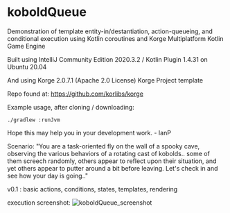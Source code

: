 # koboldQueue
Demonstration of template entity-in/destantiation, action-queueing, and conditional execution using Kotlin coroutines and Korge Multiplatform Kotlin Game Engine

Built using IntelliJ Community Edition 2020.3.2 / Kotlin Plugin 1.4.31 on Ubuntu 20.04

And using Korge 2.0.7.1 (Apache 2.0 License) Korge Project template

Repo found at: https://github.com/korlibs/korge

Example usage, after cloning / downloading:

```./gradlew :runJvm```

Hope this may help you in your development work. - IanP

Scenario: "You are a task-oriented fly on the wall of a spooky cave, observing the various behaviors of a rotating cast of kobolds.. some of them screech randomly, others appear to reflect upon their situation, and yet others appear to putter around a bit before leaving. Let's check in and see how your day is going.."

v0.1 : basic actions, conditions, states, templates, rendering

execution screenshot:
![koboldQueue_screenshot](https://user-images.githubusercontent.com/13192685/111932451-10139600-8a83-11eb-86fd-c29fbf8c3ee8.png)
